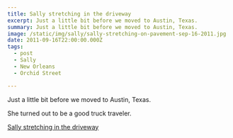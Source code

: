 ```yaml
---
title: Sally stretching in the driveway
excerpt: Just a little bit before we moved to Austin, Texas.
summary: Just a little bit before we moved to Austin, Texas.
image: /static/img/sally/sally-stretching-on-pavement-sep-16-2011.jpg
date: 2011-09-16T22:00:00.000Z
tags:
  - post 
  - Sally
  - New Orleans
  - Orchid Street

---
```


Just a little bit before we moved to Austin, Texas.

She turned out to be a good truck traveler.

[Sally stretching in the driveway](/static/img/sally/sally-stretching-on-pavement-sep-16-2011.jpg "Sally stretching in the driveway")
